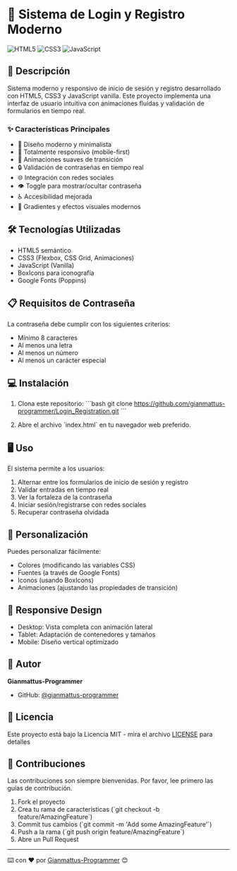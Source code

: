 # 🚀 Sistema de Login y Registro Moderno

![HTML5](https://img.shields.io/badge/HTML5-E34F26?style=for-the-badge&logo=html5&logoColor=white)
![CSS3](https://img.shields.io/badge/CSS3-1572B6?style=for-the-badge&logo=css3&logoColor=white)
![JavaScript](https://img.shields.io/badge/JavaScript-F7DF1E?style=for-the-badge&logo=javascript&logoColor=black)

## 📝 Descripción

Sistema moderno y responsivo de inicio de sesión y registro desarrollado con HTML5, CSS3 y JavaScript vanilla. Este proyecto implementa una interfaz de usuario intuitiva con animaciones fluidas y validación de formularios en tiempo real.

### ✨ Características Principales

- 🎯 Diseño moderno y minimalista
- 📱 Totalmente responsivo (mobile-first)
- 🔄 Animaciones suaves de transición
- 🔒 Validación de contraseñas en tiempo real
- 🌐 Integración con redes sociales
- 👁️ Toggle para mostrar/ocultar contraseña
- ♿ Accesibilidad mejorada
- 🎨 Gradientes y efectos visuales modernos

## 🛠️ Tecnologías Utilizadas

- HTML5 semántico
- CSS3 (Flexbox, CSS Grid, Animaciones)
- JavaScript (Vanilla)
- BoxIcons para iconografía
- Google Fonts (Poppins)

## 📋 Requisitos de Contraseña

La contraseña debe cumplir con los siguientes criterios:
- Mínimo 8 caracteres
- Al menos una letra
- Al menos un número
- Al menos un carácter especial

## 💻 Instalación

1. Clona este repositorio:
\`\`\`bash
git clone https://github.com/gianmattus-programmer/Login_Registration.git
\`\`\`

2. Abre el archivo \`index.html\` en tu navegador web preferido.

## 🖥️ Uso

El sistema permite a los usuarios:
1. Alternar entre los formularios de inicio de sesión y registro
2. Validar entradas en tiempo real
3. Ver la fortaleza de la contraseña
4. Iniciar sesión/registrarse con redes sociales
5. Recuperar contraseña olvidada

## 🎨 Personalización

Puedes personalizar fácilmente:
- Colores (modificando las variables CSS)
- Fuentes (a través de Google Fonts)
- Iconos (usando BoxIcons)
- Animaciones (ajustando las propiedades de transición)

## 📱 Responsive Design

- Desktop: Vista completa con animación lateral
- Tablet: Adaptación de contenedores y tamaños
- Mobile: Diseño vertical optimizado

## 👤 Autor

**Gianmattus-Programmer**
- GitHub: [@gianmattus-programmer](https://github.com/gianmattus-programmer)

## 📄 Licencia

Este proyecto está bajo la Licencia MIT - mira el archivo [LICENSE](LICENSE) para detalles

## 🤝 Contribuciones

Las contribuciones son siempre bienvenidas. Por favor, lee primero las guías de contribución.

1. Fork el proyecto
2. Crea tu rama de características (\`git checkout -b feature/AmazingFeature\`)
3. Commit tus cambios (\`git commit -m 'Add some AmazingFeature'\`)
4. Push a la rama (\`git push origin feature/AmazingFeature\`)
5. Abre un Pull Request

---
⌨️ con ❤️ por [Gianmattus-Programmer](https://github.com/gianmattus-programmer) 😊